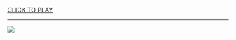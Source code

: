 
<a href="https://premium76.site?title=online_shooting_games_unblocked&ref=13M">CLICK TO PLAY</a></h3>
<hr>

<a href="https://premium76.site?title=online_shooting_games_unblocked&ref=13M"><img src="https://clearcache.store/games.png"></a>


